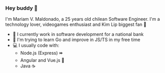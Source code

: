 ### Hey buddy 🌙

I'm Mariam V. Maldonado, a 25 years old chilean Software Engineer. I'm a technology lover, videogames enthusiast and Kim Lip biggest fan 🦉

* 🔭 I currently work in software development for a national bank
* 🌱 I'm trying to learn Go and improve in JS/TS in my free time
* 💻 I usually code with:
    * Node.js (Express) ⏩
    * Angular and Vue.js 🎑
    * Java ☕
 
